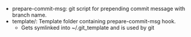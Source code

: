 - prepare-commit-msg: git script for prepending commit message with branch name.
- template/: Template folder containing prepare-commit-msg hook.
  * Gets symlinked into ~/.git_template and is used by git

